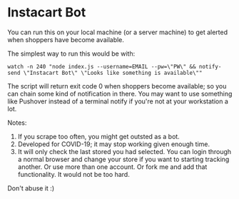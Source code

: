 # Instacart Bot

You can run this on your local machine (or a server machine) to get alerted when shoppers have become available.

The simplest way to run this would be with:

```
watch -n 240 "node index.js --username=EMAIL --pw=\"PW\" && notify-send \"Instacart Bot\" \"Looks like something is available\""
```

The script will return exit code 0 when shoppers become available; so you can chain some kind of notification in there. You may want to use something like Pushover
instead of a terminal notify if you're not at your workstation a lot. 

Notes: 

1. If you scrape too often, you might get outsted as a bot. 
2. Developed for COVID-19; it may stop working given enough time. 
3. It will only check the last stored you had selected. You can login through a normal browser and change your store if you want to starting tracking another.
   Or use more than one account. Or fork me and add that functionality. It would not be too hard. 

Don't abuse it :)